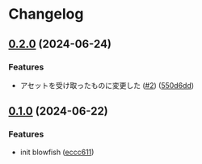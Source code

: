 # Changelog

## [0.2.0](https://github.com/chanyou0311/incubation-rendezvous/compare/v0.1.0...v0.2.0) (2024-06-24)


### Features

* アセットを受け取ったものに変更した ([#2](https://github.com/chanyou0311/incubation-rendezvous/issues/2)) ([550d6dd](https://github.com/chanyou0311/incubation-rendezvous/commit/550d6ddccf072ea854c624e580c8532df5be7121))

## [0.1.0](https://github.com/chanyou0311/incubation-rendezvous/compare/v0.0.1...v0.1.0) (2024-06-22)


### Features

* init blowfish ([eccc611](https://github.com/chanyou0311/incubation-rendezvous/commit/eccc611cc2e0fa8a179a459bfebff655a29c5c36))
